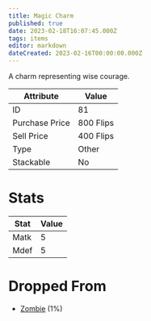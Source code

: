 ```yaml
---
title: Magic Charm
published: true
date: 2023-02-18T16:07:45.000Z
tags: items
editor: markdown
dateCreated: 2023-02-16T00:00:00.000Z
---
```


A charm representing wise courage.

|Attribute|Value|
|-|-|
|ID|81|
|Purchase Price|800 Flips|
|Sell Price|400 Flips|
|Type|Other|
|Stackable|No|

# Stats
|Stat|Value|
|-|-|
|Matk|5|
|Mdef|5|

# Dropped From
 * [Zombie](/monsters/zombie.md) (1%)
